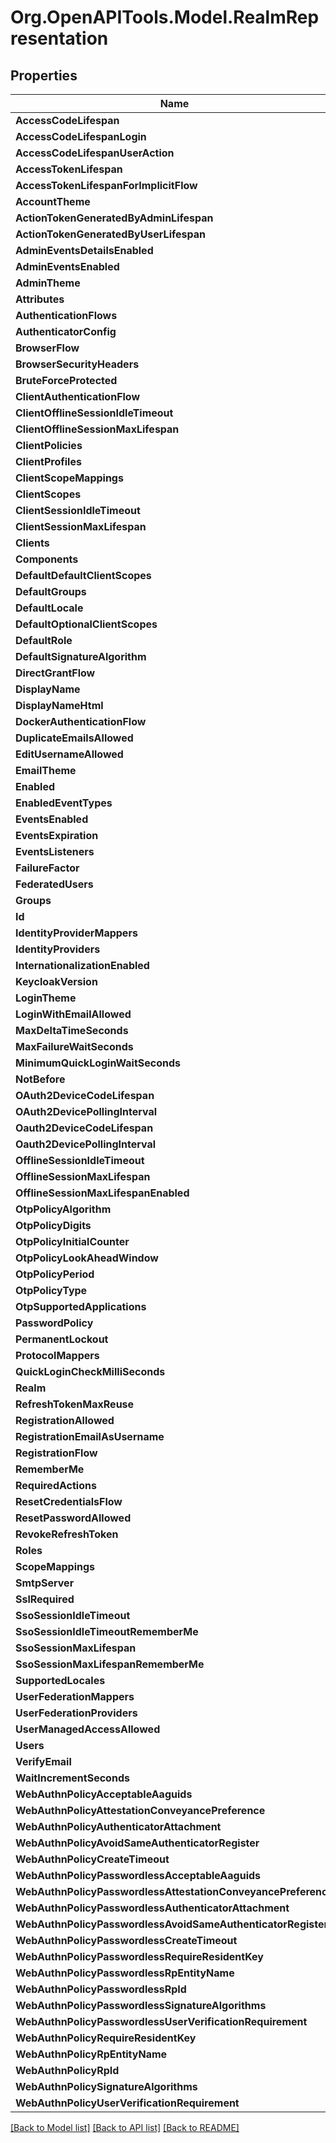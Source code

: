 # Org.OpenAPITools.Model.RealmRepresentation

## Properties

Name | Type | Description | Notes
------------ | ------------- | ------------- | -------------
**AccessCodeLifespan** | **int** |  | [optional] 
**AccessCodeLifespanLogin** | **int** |  | [optional] 
**AccessCodeLifespanUserAction** | **int** |  | [optional] 
**AccessTokenLifespan** | **int** |  | [optional] 
**AccessTokenLifespanForImplicitFlow** | **int** |  | [optional] 
**AccountTheme** | **string** |  | [optional] 
**ActionTokenGeneratedByAdminLifespan** | **int** |  | [optional] 
**ActionTokenGeneratedByUserLifespan** | **int** |  | [optional] 
**AdminEventsDetailsEnabled** | **bool** |  | [optional] 
**AdminEventsEnabled** | **bool** |  | [optional] 
**AdminTheme** | **string** |  | [optional] 
**Attributes** | **Dictionary&lt;string, Object&gt;** |  | [optional] 
**AuthenticationFlows** | [**List&lt;AuthenticationFlowRepresentation&gt;**](AuthenticationFlowRepresentation.md) |  | [optional] 
**AuthenticatorConfig** | [**List&lt;AuthenticatorConfigRepresentation&gt;**](AuthenticatorConfigRepresentation.md) |  | [optional] 
**BrowserFlow** | **string** |  | [optional] 
**BrowserSecurityHeaders** | **Dictionary&lt;string, Object&gt;** |  | [optional] 
**BruteForceProtected** | **bool** |  | [optional] 
**ClientAuthenticationFlow** | **string** |  | [optional] 
**ClientOfflineSessionIdleTimeout** | **int** |  | [optional] 
**ClientOfflineSessionMaxLifespan** | **int** |  | [optional] 
**ClientPolicies** | [**JsonNode**](JsonNode.md) |  | [optional] 
**ClientProfiles** | [**JsonNode**](JsonNode.md) |  | [optional] 
**ClientScopeMappings** | **Dictionary&lt;string, Object&gt;** |  | [optional] 
**ClientScopes** | [**List&lt;ClientScopeRepresentation&gt;**](ClientScopeRepresentation.md) |  | [optional] 
**ClientSessionIdleTimeout** | **int** |  | [optional] 
**ClientSessionMaxLifespan** | **int** |  | [optional] 
**Clients** | [**List&lt;ClientRepresentation&gt;**](ClientRepresentation.md) |  | [optional] 
**Components** | [**MultivaluedHashMap**](MultivaluedHashMap.md) |  | [optional] 
**DefaultDefaultClientScopes** | **List&lt;string&gt;** |  | [optional] 
**DefaultGroups** | **List&lt;string&gt;** |  | [optional] 
**DefaultLocale** | **string** |  | [optional] 
**DefaultOptionalClientScopes** | **List&lt;string&gt;** |  | [optional] 
**DefaultRole** | [**RoleRepresentation**](RoleRepresentation.md) |  | [optional] 
**DefaultSignatureAlgorithm** | **string** |  | [optional] 
**DirectGrantFlow** | **string** |  | [optional] 
**DisplayName** | **string** |  | [optional] 
**DisplayNameHtml** | **string** |  | [optional] 
**DockerAuthenticationFlow** | **string** |  | [optional] 
**DuplicateEmailsAllowed** | **bool** |  | [optional] 
**EditUsernameAllowed** | **bool** |  | [optional] 
**EmailTheme** | **string** |  | [optional] 
**Enabled** | **bool** |  | [optional] 
**EnabledEventTypes** | **List&lt;string&gt;** |  | [optional] 
**EventsEnabled** | **bool** |  | [optional] 
**EventsExpiration** | **long** |  | [optional] 
**EventsListeners** | **List&lt;string&gt;** |  | [optional] 
**FailureFactor** | **int** |  | [optional] 
**FederatedUsers** | [**List&lt;UserRepresentation&gt;**](UserRepresentation.md) |  | [optional] 
**Groups** | [**List&lt;GroupRepresentation&gt;**](GroupRepresentation.md) |  | [optional] 
**Id** | **string** |  | [optional] 
**IdentityProviderMappers** | [**List&lt;IdentityProviderMapperRepresentation&gt;**](IdentityProviderMapperRepresentation.md) |  | [optional] 
**IdentityProviders** | [**List&lt;IdentityProviderRepresentation&gt;**](IdentityProviderRepresentation.md) |  | [optional] 
**InternationalizationEnabled** | **bool** |  | [optional] 
**KeycloakVersion** | **string** |  | [optional] 
**LoginTheme** | **string** |  | [optional] 
**LoginWithEmailAllowed** | **bool** |  | [optional] 
**MaxDeltaTimeSeconds** | **int** |  | [optional] 
**MaxFailureWaitSeconds** | **int** |  | [optional] 
**MinimumQuickLoginWaitSeconds** | **int** |  | [optional] 
**NotBefore** | **int** |  | [optional] 
**OAuth2DeviceCodeLifespan** | **int** |  | [optional] 
**OAuth2DevicePollingInterval** | **int** |  | [optional] 
**Oauth2DeviceCodeLifespan** | **int** |  | [optional] 
**Oauth2DevicePollingInterval** | **int** |  | [optional] 
**OfflineSessionIdleTimeout** | **int** |  | [optional] 
**OfflineSessionMaxLifespan** | **int** |  | [optional] 
**OfflineSessionMaxLifespanEnabled** | **bool** |  | [optional] 
**OtpPolicyAlgorithm** | **string** |  | [optional] 
**OtpPolicyDigits** | **int** |  | [optional] 
**OtpPolicyInitialCounter** | **int** |  | [optional] 
**OtpPolicyLookAheadWindow** | **int** |  | [optional] 
**OtpPolicyPeriod** | **int** |  | [optional] 
**OtpPolicyType** | **string** |  | [optional] 
**OtpSupportedApplications** | **List&lt;string&gt;** |  | [optional] 
**PasswordPolicy** | **string** |  | [optional] 
**PermanentLockout** | **bool** |  | [optional] 
**ProtocolMappers** | [**List&lt;ProtocolMapperRepresentation&gt;**](ProtocolMapperRepresentation.md) |  | [optional] 
**QuickLoginCheckMilliSeconds** | **long** |  | [optional] 
**Realm** | **string** |  | [optional] 
**RefreshTokenMaxReuse** | **int** |  | [optional] 
**RegistrationAllowed** | **bool** |  | [optional] 
**RegistrationEmailAsUsername** | **bool** |  | [optional] 
**RegistrationFlow** | **string** |  | [optional] 
**RememberMe** | **bool** |  | [optional] 
**RequiredActions** | [**List&lt;RequiredActionProviderRepresentation&gt;**](RequiredActionProviderRepresentation.md) |  | [optional] 
**ResetCredentialsFlow** | **string** |  | [optional] 
**ResetPasswordAllowed** | **bool** |  | [optional] 
**RevokeRefreshToken** | **bool** |  | [optional] 
**Roles** | [**RolesRepresentation**](RolesRepresentation.md) |  | [optional] 
**ScopeMappings** | [**List&lt;ScopeMappingRepresentation&gt;**](ScopeMappingRepresentation.md) |  | [optional] 
**SmtpServer** | **Dictionary&lt;string, Object&gt;** |  | [optional] 
**SslRequired** | **string** |  | [optional] 
**SsoSessionIdleTimeout** | **int** |  | [optional] 
**SsoSessionIdleTimeoutRememberMe** | **int** |  | [optional] 
**SsoSessionMaxLifespan** | **int** |  | [optional] 
**SsoSessionMaxLifespanRememberMe** | **int** |  | [optional] 
**SupportedLocales** | **List&lt;string&gt;** |  | [optional] 
**UserFederationMappers** | [**List&lt;UserFederationMapperRepresentation&gt;**](UserFederationMapperRepresentation.md) |  | [optional] 
**UserFederationProviders** | [**List&lt;UserFederationProviderRepresentation&gt;**](UserFederationProviderRepresentation.md) |  | [optional] 
**UserManagedAccessAllowed** | **bool** |  | [optional] 
**Users** | [**List&lt;UserRepresentation&gt;**](UserRepresentation.md) |  | [optional] 
**VerifyEmail** | **bool** |  | [optional] 
**WaitIncrementSeconds** | **int** |  | [optional] 
**WebAuthnPolicyAcceptableAaguids** | **List&lt;string&gt;** |  | [optional] 
**WebAuthnPolicyAttestationConveyancePreference** | **string** |  | [optional] 
**WebAuthnPolicyAuthenticatorAttachment** | **string** |  | [optional] 
**WebAuthnPolicyAvoidSameAuthenticatorRegister** | **bool** |  | [optional] 
**WebAuthnPolicyCreateTimeout** | **int** |  | [optional] 
**WebAuthnPolicyPasswordlessAcceptableAaguids** | **List&lt;string&gt;** |  | [optional] 
**WebAuthnPolicyPasswordlessAttestationConveyancePreference** | **string** |  | [optional] 
**WebAuthnPolicyPasswordlessAuthenticatorAttachment** | **string** |  | [optional] 
**WebAuthnPolicyPasswordlessAvoidSameAuthenticatorRegister** | **bool** |  | [optional] 
**WebAuthnPolicyPasswordlessCreateTimeout** | **int** |  | [optional] 
**WebAuthnPolicyPasswordlessRequireResidentKey** | **string** |  | [optional] 
**WebAuthnPolicyPasswordlessRpEntityName** | **string** |  | [optional] 
**WebAuthnPolicyPasswordlessRpId** | **string** |  | [optional] 
**WebAuthnPolicyPasswordlessSignatureAlgorithms** | **List&lt;string&gt;** |  | [optional] 
**WebAuthnPolicyPasswordlessUserVerificationRequirement** | **string** |  | [optional] 
**WebAuthnPolicyRequireResidentKey** | **string** |  | [optional] 
**WebAuthnPolicyRpEntityName** | **string** |  | [optional] 
**WebAuthnPolicyRpId** | **string** |  | [optional] 
**WebAuthnPolicySignatureAlgorithms** | **List&lt;string&gt;** |  | [optional] 
**WebAuthnPolicyUserVerificationRequirement** | **string** |  | [optional] 

[[Back to Model list]](../README.md#documentation-for-models) [[Back to API list]](../README.md#documentation-for-api-endpoints) [[Back to README]](../README.md)

